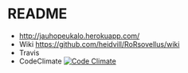 # README

* http://jauhopeukalo.herokuapp.com/
* Wiki https://github.com/heidvill/RoRsovellus/wiki
* Travis
* CodeClimate [![Code Climate](https://codeclimate.com/github/heidvill/RoRsovellus.png)](https://codeclimate.com/github/heidvill/RoRsovellus)